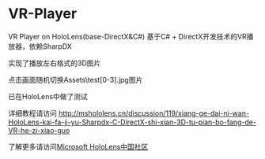 # VR-Player
VR Player on HoloLens(base-DirectX&C#)
基于C# + DirectX开发技术的VR播放器，依赖SharpDX

实现了播放左右格式的3D图片
 
点击画面随机切换Assets\test[0-3].jpg图片

已在HoloLens中做了测试

详细教程请访问 http://mshololens.cn/discussion/119/xiang-ge-dai-ni-wan-HoloLens-kai-fa-ji-yu-Sharpdx-C-DirectX-shi-xian-3D-tu-pian-bo-fang-de-VR-he-zi-xiao-guo

了解更多请访问[Microsoft HoloLens中国社区](http://mshololens.cn)
